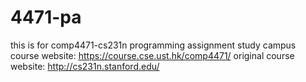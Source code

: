 # 4471-pa

this is for comp4471-cs231n programming assignment study
campus course website: https://course.cse.ust.hk/comp4471/
original course website: http://cs231n.stanford.edu/
 